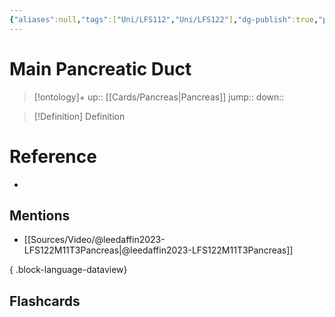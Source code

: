 ```yaml
---
{"aliases":null,"tags":["Uni/LFS112","Uni/LFS122"],"dg-publish":true,"permalink":"/cards/main-pancreatic-duct/","dgPassFrontmatter":true}
---
```


# Main Pancreatic Duct

> [!ontology]+
> up:: [[Cards/Pancreas\|Pancreas]]
> jump:: 
> down:: 

> [!Definition] Definition

<style> .container {font-family: sans-serif; text-align: center;} .button-wrapper button {z-index: 1;height: 40px; width: 100px; margin: 10px;padding: 5px;} .excalidraw .App-menu_top .buttonList { display: flex;} .excalidraw-wrapper { height: 800px; margin: 50px; position: relative;} :root[dir="ltr"] .excalidraw .layer-ui__wrapper .zen-mode-transition.App-menu_bottom--transition-left {transform: none;} </style><script src="https://cdn.jsdelivr.net/npm/react@17/umd/react.production.min.js"></script><script src="https://cdn.jsdelivr.net/npm/react-dom@17/umd/react-dom.production.min.js"></script><script type="text/javascript" src="https://cdn.jsdelivr.net/npm/@excalidraw/excalidraw@0/dist/excalidraw.production.min.js"></script><div id="Main_Pancreatic_Duct_on_Diagramexcalidraw.md1"></div><script>(function(){const InitialData={"type":"excalidraw","version":2,"source":"https://github.com/zsviczian/obsidian-excalidraw-plugin/releases/tag/2.6.8","elements":[{"type":"image","version":6,"versionNonce":1659084480,"isDeleted":false,"id":"HPx5mJ5M2mz5_J0R_4jt2","fillStyle":"hachure","strokeWidth":1,"strokeStyle":"solid","roughness":1,"opacity":100,"angle":0,"x":-365.572509765625,"y":-226.3605178796787,"strokeColor":"transparent","backgroundColor":"transparent","width":684,"height":478,"seed":1003854041,"groupIds":[],"frameId":null,"roundness":null,"boundElements":[],"updated":1733973257659,"link":null,"locked":false,"status":"pending","fileId":"31250683b04fc873a99cb4c3cd592ffafd4933df","scale":[1,1],"index":"a0","crop":null},{"id":"rb4AerbKWC6ZZIYB-KmUh","type":"line","x":-163.28614599751643,"y":34.014123202194526,"width":294.2582650795998,"height":126.9076287714067,"angle":0,"strokeColor":"#1971c2","backgroundColor":"transparent","fillStyle":"hachure","strokeWidth":4,"strokeStyle":"solid","roughness":1,"opacity":100,"groupIds":[],"frameId":null,"roundness":{"type":2},"seed":2054432759,"version":439,"versionNonce":1706732864,"isDeleted":false,"boundElements":[],"updated":1733973257659,"link":null,"locked":false,"points":[[0,0],[15.28361460933138,-12.400408724776184],[39.63329436167669,-17.290614316317544],[64.89972782348775,-21.443374561724795],[100.84014437426038,-33.93630425704464],[126.7630106159337,-50.05858867158895],[155.19895761122694,-57.265180300728275],[197.97285012504335,-61.87774048311718],[236.31646073058255,-74.6454281743313],[284.4345426976447,-106.04843978494887],[294.2582650795998,-126.9076287714067]],"lastCommittedPoint":null,"startBinding":null,"endBinding":null,"startArrowhead":null,"endArrowhead":null,"index":"a1"},{"id":"PPgTmojyV-rJmz8hHPDNT","type":"arrow","x":272.7383352312203,"y":-90.77375237449488,"width":173.68970462391826,"height":36.64890526680338,"angle":0,"strokeColor":"#1e1e1e","backgroundColor":"transparent","fillStyle":"hachure","strokeWidth":2,"strokeStyle":"solid","roughness":1,"opacity":100,"groupIds":[],"frameId":null,"roundness":{"type":2},"seed":855409209,"version":92,"versionNonce":1786889920,"isDeleted":false,"boundElements":[],"updated":1733973257659,"link":null,"locked":false,"points":[[0,0],[-173.68970462391826,36.64890526680338]],"lastCommittedPoint":null,"startBinding":{"elementId":"YrKqACJG","focus":0.6079835952597444,"gap":4.201846270795954},"endBinding":null,"startArrowhead":null,"endArrowhead":"arrow","index":"a2"},{"text":"Main Pancreatic Duct","fontSize":20,"fontFamily":1,"textAlign":"left","verticalAlign":"middle","baseline":16,"id":"YrKqACJG","type":"text","x":276.94018150201623,"y":-105.46165237990704,"width":215.2198486328125,"height":25,"angle":0,"strokeColor":"#1e1e1e","backgroundColor":"transparent","fillStyle":"hachure","strokeWidth":1,"strokeStyle":"solid","roughness":1,"opacity":100,"roundness":{"type":1},"seed":92224,"version":134,"versionNonce":1282606400,"updated":1733973257659,"isDeleted":false,"groupIds":[],"boundElements":[{"id":"PPgTmojyV-rJmz8hHPDNT","type":"arrow"}],"link":"[[Cards/Main Pancreatic Duct\|Main Pancreatic Duct]]","locked":false,"containerId":null,"originalText":"Main Pancreatic Duct","rawText":"[[Cards/Main Pancreatic Duct\|Main Pancreatic Duct]]","lineHeight":1.25,"autoResize":true,"index":"a3","frameId":null}],"appState":{"theme":"light","viewBackgroundColor":"#ffffff","currentItemStrokeColor":"#1e1e1e","currentItemBackgroundColor":"transparent","currentItemFillStyle":"hachure","currentItemStrokeWidth":2,"currentItemStrokeStyle":"solid","currentItemRoughness":1,"currentItemOpacity":100,"currentItemFontFamily":1,"currentItemFontSize":20,"currentItemTextAlign":"left","currentItemStartArrowhead":null,"currentItemEndArrowhead":"arrow","currentItemArrowType":"round","scrollX":388.14445228931174,"scrollY":535.2521138718574,"zoom":{"value":1.185482},"currentItemRoundness":"round","gridSize":20,"gridStep":5,"gridModeEnabled":false,"gridColor":{"Bold":"rgba(217, 217, 217, 0.5)","Regular":"rgba(230, 230, 230, 0.5)"},"currentStrokeOptions":null,"frameRendering":{"enabled":true,"clip":true,"name":true,"outline":true},"objectsSnapModeEnabled":false,"activeTool":{"type":"selection","customType":null,"locked":false,"lastActiveTool":null}},"files":{}};InitialData.scrollToContent=true;App=()=>{const e=React.useRef(null),t=React.useRef(null),[n,i]=React.useState({width:void 0,height:void 0});return React.useEffect(()=>{i({width:t.current.getBoundingClientRect().width,height:t.current.getBoundingClientRect().height});const e=()=>{i({width:t.current.getBoundingClientRect().width,height:t.current.getBoundingClientRect().height})};return window.addEventListener("resize",e),()=>window.removeEventListener("resize",e)},[t]),React.createElement(React.Fragment,null,React.createElement("div",{className:"excalidraw-wrapper",ref:t},React.createElement(ExcalidrawLib.Excalidraw,{ref:e,width:n.width,height:n.height,initialData:InitialData,viewModeEnabled:!0,zenModeEnabled:!0,gridModeEnabled:!1})))},excalidrawWrapper=document.getElementById("Main_Pancreatic_Duct_on_Diagramexcalidraw.md1");ReactDOM.render(React.createElement(App),excalidrawWrapper);})();</script>

# Reference

- 

## Mentions

- [[Sources/Video/@leedaffin2023-LFS122M11T3Pancreas\|@leedaffin2023-LFS122M11T3Pancreas]]

{ .block-language-dataview}

## Flashcards
